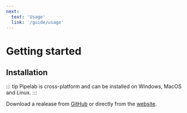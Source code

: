 ```yaml
---
next:
  text: 'Usage'
  link: '/guide/usage'
---
```


# Getting started

## Installation

::: tip
Pipelab is cross-platform and can be installed on Windows, MacOS and Linux.
:::

Download a realease from [GitHub](https://github.com/CynToolkit/pipelab/releases) or directly from the [website](https://pipelab.app/download).
